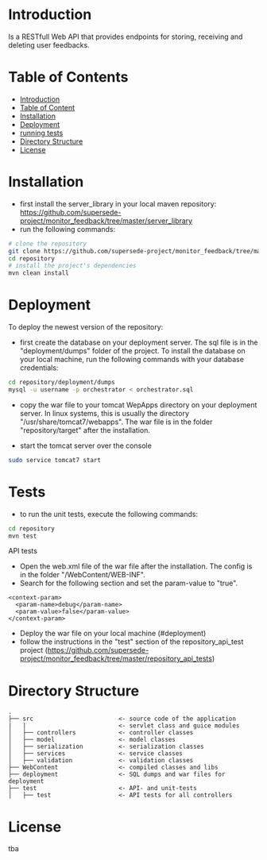 # Introduction

Is a RESTfull Web API that provides endpoints for storing, receiving and deleting user feedbacks.

# Table of Contents

- [Introduction](#introduction)
- [Table of Content](#table-of-content)
- [Installation](#installation)
- [Deployment](#deployment)
- [running tests](#tests)
- [Directory Structure](#directory-structure)
- [License](#license)

# Installation

- first install the server_library in your local maven repository: https://github.com/supersede-project/monitor_feedback/tree/master/server_library
- run the following commands:

```bash
# clone the repository
git clone https://github.com/supersede-project/monitor_feedback/tree/master/repository
cd repository
# install the project's dependencies
mvn clean install
```

# Deployment

To deploy the newest version of the repository:

- first create the database on your deployment server. The sql file is in the "deployment/dumps" folder of the project. To install the database on your local machine, run the following commands with your database credentials:

```bash
cd repository/deployment/dumps
mysql -u username -p orchestrator < orchestrator.sql
```

- copy the war file to your tomcat WepApps directory on your deployment server. In linux systems, this is usually the directory "/usr/share/tomcat7/webapps". The war file is in the folder "repository/target" after the installation.

- start the tomcat server over the console

```bash
sudo service tomcat7 start
```

# Tests

- to run the unit tests, execute the following commands:

```bash
cd repository
mvn test
```

API tests

- Open the web.xml file of the war file after the installation. The config is in the folder "/WebContent/WEB-INF".
- Search for the following section and set the param-value to "true".

```
<context-param>
  <param-name>debug</param-name>
  <param-value>false</param-value>
</context-param>
```

- Deploy the war file on your local machine (#deployment)
- follow the instructions in the "test" section of the repository_api_test project (https://github.com/supersede-project/monitor_feedback/tree/master/repository_api_tests)


# Directory Structure

```
.
├── src                        <- source code of the application
|   |                          <- servlet class and guice modules 
│   ├── controllers            <- controller classes
│   ├── model                  <- model classes
│   ├── serialization          <- serialization classes
│   ├── services               <- service classes
│   ├── validation             <- validation classes
├── WebContent                 <- compiled classes and libs
├── deployment                 <- SQL dumps and war files for deployment
├── test                       <- API- and unit-tests
│   ├── test                   <- API tests for all controllers
```

# License

tba
